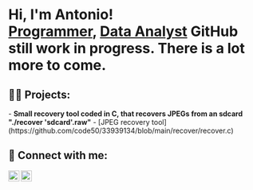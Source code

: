 <h1>Hi, I'm Antonio! <br/><a href="https://github.com/txnyz01">Programmer</a>, <a href="https://www.linkedin.com/in/antonio-velichkov-46b5a719a/">Data Analyst</a>
<b> GitHub still work in progress. There is a lot more to come. </b>
<h2>👨‍💻 Projects:</h2>
- <b> Small recovery tool coded in C, that recovers JPEGs from an sdcard "./recover 'sdcard'.raw"</b>
  - [JPEG recovery tool](https://github.com/code50/33939134/blob/main/recover/recover.c)
  

<h2> 🤳 Connect with me:</h2>

[<img align="left" alt="AV | LinkedIn" width="22px" src="https://cdn.jsdelivr.net/npm/simple-icons@v3/icons/linkedin.svg" />][linkedin]
[<img align="left" alt="AV | Instagram" width="22px" src="https://cdn.jsdelivr.net/npm/simple-icons@v3/icons/instagram.svg" />][instagram]

[instagram]: https://www.instagram.com/tyzv01/
[linkedin]: https://www.linkedin.com/in/antonio-velichkov-46b5a719a/

